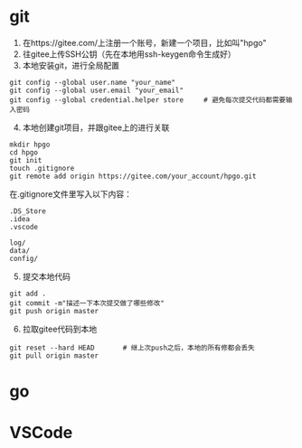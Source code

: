 # git
1. 在https://gitee.com/上注册一个账号，新建一个项目，比如叫"hpgo"
2. 往gitee上传SSH公钥（先在本地用ssh-keygen命令生成好）
3. 本地安装git，进行全局配置
```Shell
git config --global user.name "your_name"
git config --global user.email "your_email"
git config --global credential.helper store     # 避免每次提交代码都需要输入密码
```  
4. 本地创建git项目，并跟gitee上的进行关联
```Shell
mkdir hpgo
cd hpgo
git init
touch .gitignore
git remote add origin https://gitee.com/your_account/hpgo.git
```  
在.gitignore文件里写入以下内容：  
```
.DS_Store
.idea
.vscode

log/
data/
config/
```  
5. 提交本地代码
```Shell
git add .
git commit -m"描述一下本次提交做了哪些修改"
git push origin master
```  
6. 拉取gitee代码到本地
```Shell
git reset --hard HEAD       # 继上次push之后，本地的所有修都会丢失
git pull origin master
```   
# go 

# VSCode
